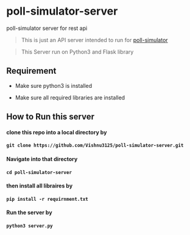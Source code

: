 # poll-simulator-server
poll-simulator server for rest api  

> This is just an API server intended to run for [poll-simulator](https://github.com/Vishnu3125/poll-simulator-server.git)

> This Server run on Python3 and Flask library

## Requirement
- Make sure python3 is installed

- Make sure all required libraries are installed

## How to Run this server
#### clone this repo into a local directory by
#### `git clone https://github.com/Vishnu3125/poll-simulator-server.git`
#### Navigate into that directory
#### `cd poll-simulator-server`
#### then install all libraires by
#### `pip install -r requirnment.txt`
#### Run the server by
#### `python3 server.py`
